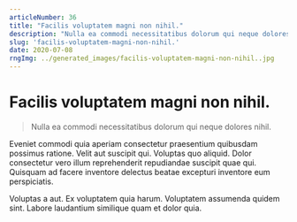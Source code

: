 ```yaml
---
articleNumber: 36
title: "Facilis voluptatem magni non nihil."
description: "Nulla ea commodi necessitatibus dolorum qui neque dolores nihil."
slug: 'facilis-voluptatem-magni-non-nihil.'
date: 2020-07-08
rngImg: ../generated_images/facilis-voluptatem-magni-non-nihil..jpg
---
```


# Facilis voluptatem magni non nihil.

> Nulla ea commodi necessitatibus dolorum qui neque dolores nihil.

Eveniet commodi quia aperiam consectetur praesentium quibusdam possimus ratione. Velit aut suscipit qui. Voluptas quo aliquid. Dolor consectetur vero illum reprehenderit repudiandae suscipit quae qui. Quisquam ad facere inventore delectus beatae excepturi inventore eum perspiciatis.
 Voluptas a aut. Ex voluptatem quia harum. Voluptatem assumenda quidem sint. Labore laudantium similique quam et dolor quia.
